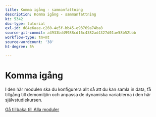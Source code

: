 ```yaml
---
title: Komma igång - sammanfattning
description: Komma igång - sammanfattning
kt: 5342
doc-type: tutorial
exl-id: d84e6aae-c260-4e5f-bb45-e93769a74ba8
source-git-commit: a4933bd49988cd16c4382ad4327d01ae58b52bbb
workflow-type: tm+mt
source-wordcount: '38'
ht-degree: 5%

---
```


# Komma igång

I den här modulen ska du konfigurera allt så att du kan samla in data, få tillgång till demomiljön och anpassa de dynamiska variablerna i den här självstudiekursen.

[Gå tillbaka till Alla moduler](../../../overview.md)
